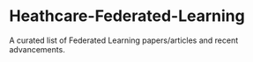 # Heathcare-Federated-Learning
A curated list of Federated Learning papers/articles and recent advancements.
